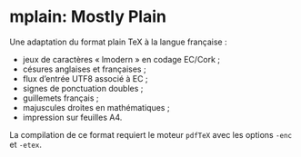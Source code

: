 # mplain: Mostly Plain

Une adaptation du format plain TeX à la langue française : 

- jeux de caractères « lmodern » en codage EC/Cork ;
- césures anglaises et françaises ;
- flux d’entrée UTF8 associé à EC ;
- signes de ponctuation doubles ;
- guillemets français ;
- majuscules droites en mathématiques ;
- impression sur feuilles A4.

La compilation de ce format requiert le moteur `pdfTeX` avec les options 
`-enc` et `-etex`.

